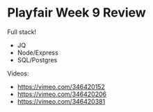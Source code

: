 Playfair Week 9 Review
===

Full stack!

- JQ
- Node/Express
- SQL/Postgres

Videos:

- https://vimeo.com/346420152
- https://vimeo.com/346420206
- https://vimeo.com/346420381